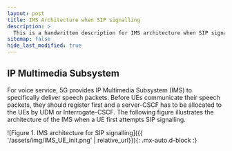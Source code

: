 ```yaml
---
layout: post
title: IMS Architecture when SIP signalling
description: >
  This is a handwritten description for IMS architecture when SIP signalling
sitemap: false
hide_last_modified: true
---
```


## IP Multimedia Subsystem

For voice service, 5G provides IP Multimedia Subsystem (IMS) to specifically deliver speech packets. Before UEs communicate their speech packets, they should register first and a server-CSCF has to be allocated to the UEs by UDM or Interrogate-CSCF. The following figure illustrates the architecture of the IMS when a UE first attempts SIP signalling.

![Figure 1. IMS architecture for SIP signalling]({{ '/assets/img/IMS_UE_init.png' | relative_url}}){: .mx-auto.d-block :}
